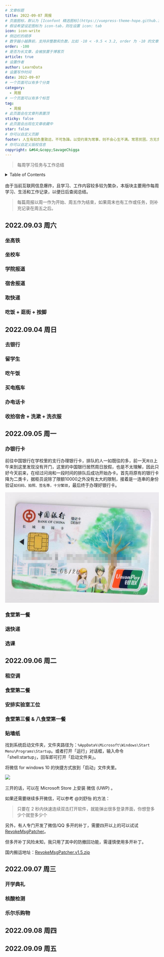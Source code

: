 ```yaml
---
# 文章标题
title: 2022-09-07 周报
# 页面图标，默认为 [Iconfont 精选图标](https://vuepress-theme-hope.github.io/v2/zh/guide/interface/icon.html#iconfont-%E7%B2%BE%E9%80%89%E5%9B%BE%E6%A0%87)
# 假设希望设定图标为 icon-tab，则在设置 icon: tab
icon: icon-write
# 侧边栏的顺序
# 数字越小越靠前，支持非整数和负数，比如 -10 < -9.5 < 3.2, order 为 -10 的文章会最靠上。
order: -100
# 是否为长文章，会被放置于博客页
article: true
# 设置作者
author: LearnData
# 设置写作时间
date: 2022-09-07
# 一个页面可以有多个分类
category:
  - 周报
# 一个页面可以有多个标签
tag:
  - 周报
# 此页面会在文章列表置顶
sticky: false
# 此页面会出现在文章收藏中
star: false
# 你可以自定义页脚
footer: 人生有如负重致远，不可急躁。以受约束为常事，则不会心生不满。常思贫困，方无贪欲之念。心怀宽容，则能无事长久。视怒如敌。只知胜而不知败，必害其身。常思己过，莫论人非。不及尚能补，过之无以救。——德川家康 ​​​​
# 你可以自定义版权信息
copyright: &#64;&copy;SavageChigga
---
```

> 每周学习任务与工作总结

<!-- TABLE OF CONTENTS 有序为<ol>，无序为<ul> -->
<details>
  <summary>Table of Contents</summary>
  <ul>
    <li><a href="#-2022.09.04 周日"> 2022.09.03 周六 </a></li>
    <li><a href="#-2022.09.04 周日"> 2022.09.04 周日 </a></li>
    <li><a href="#-2022.09.05 周一"> 2022.09.05 周一 </a></li>
    <li><a href="#-2022.09.06 周二"> 2022.09.06 周二 </a></li>
    <li><a href="#-2022.09.07 周三"> 2022.09.07 周三 </a></li>
    <li><a href="#-2022.09.08 周四"> 2022.09.08 周四 </a></li>
    <li><a href="#-2022.09.09 周五"> 2022.09.09 周五 </a></li>
  </ul>
</details>
<br>
由于当前互联网信息爆炸，且学习、工作内容较多较为繁杂，本版块主要用作每周学习、生活和工作记录，以便日后查阅总结。

> 每篇周报以周一作为开始、周五作为结束，如果周末也有工作或任务，则补充记录在周五之后。

## 2022.09.03 周六

### 坐高铁

### 坐校车

### 学院报道

### 宿舍报道

### 取快递

### 吃饭 + 逛街 + 按脚

## 2022.09.04 周日

### 去银行

### 留学生

### 吃午饭

### 买电瓶车

### 办电话卡

### 收拾宿舍 + 洗漱 + 洗衣服

## 2022.09.05 周一

### 办银行卡

前往中国银行在学校里的支行办理银行卡，排队的人一如既往的多，前一天`周日`上午来到这里发现没有开门，这里的中国银行居然周日放假，也是不太理解，因此只好今天前来，在经过问询和一段时间的排队后成功开始办卡。首先将原有的银行卡降为二类卡，据柜员说除了限额10000之外没有太大的限制，接着是一连串的身份验证`如扫码、拍照、签名等，十分繁琐`，最后终于办理好银行卡。

![](/card.jpg)

### 食堂第一餐

### 退快递

### 选课

## 2022.09.06 周二

### 租空调

### 食堂第二餐

### 安排实验室工位

### 食堂第三餐 & 八食堂第一餐

### 贴墙纸

找到系统启动文件夹，文件夹路径为：`%AppData%\Microsoft\Windows\Start Menu\Programs\Startup`。或者打开「运行」对话框，输入命令「shell:startup」，回车即可打开「启动文件夹」。

将微信 for windows 10 的快捷方式放到「启动」文件夹里。

![](http://tc.seoipo.com/2022-05-06-04-23-49.png)

三开的话，可以在 Microsoft Store 上安装 微信 (UWP) 。

如果还需要继续多开微信，可以参考 @刘舒怡 的方法：

> 只要在 2 秒内快速连续双击打开软件，就能弹出很多登录界面，你想登多少个就登多少个

另外，有人专门开发了微信/QQ 多开的补丁，需要四开以上的可以试试 [RevokeMsgPatcher](https://github.com/huiyadanli/RevokeMsgPatcher)。

但多开补丁风险未知，我只用了其中的防撤回功能，需谨慎使用多开补丁。

国内搬运地址：[RevokeMsgPatcher.v1.5.zip](https://wwz.lanzouf.com/ij0oz05ns3di)

## 2022.09.07 周三

### 开学典礼

### 核酸检测

### 乐尔乐购物

## 2022.09.08 周四

## 2022.09.09 周五